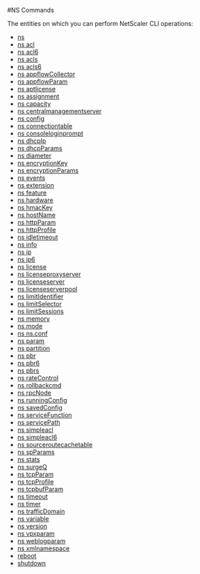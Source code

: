 #NS Commands

The entities on which you can perform NetScaler CLI operations:
<ul><li><a href="../../ns/ns/ns">ns</a></li><li><a href="../../ns/ns-acl/ns-acl">ns acl</a></li><li><a href="../../ns/ns-acl6/ns-acl6">ns acl6</a></li><li><a href="../../ns/ns-acls/ns-acls">ns acls</a></li><li><a href="../../ns/ns-acls6/ns-acls6">ns acls6</a></li><li><a href="../../ns/ns-appflowcollector/ns-appflowcollector">ns appflowCollector</a></li><li><a href="../../ns/ns-appflowparam/ns-appflowparam">ns appflowParam</a></li><li><a href="../../ns/ns-aptlicense/ns-aptlicense">ns aptlicense</a></li><li><a href="../../ns/ns-assignment/ns-assignment">ns assignment</a></li><li><a href="../../ns/ns-capacity/ns-capacity">ns capacity</a></li><li><a href="../../ns/ns-centralmanagementserver/ns-centralmanagementserver">ns centralmanagementserver</a></li><li><a href="../../ns/ns-config/ns-config">ns config</a></li><li><a href="../../ns/ns-connectiontable/ns-connectiontable">ns connectiontable</a></li><li><a href="../../ns/ns-consoleloginprompt/ns-consoleloginprompt">ns consoleloginprompt</a></li><li><a href="../../ns/ns-dhcpip/ns-dhcpip">ns dhcpIp</a></li><li><a href="../../ns/ns-dhcpparams/ns-dhcpparams">ns dhcpParams</a></li><li><a href="../../ns/ns-diameter/ns-diameter">ns diameter</a></li><li><a href="../../ns/ns-encryptionkey/ns-encryptionkey">ns encryptionKey</a></li><li><a href="../../ns/ns-encryptionparams/ns-encryptionparams">ns encryptionParams</a></li><li><a href="../../ns/ns-events/ns-events">ns events</a></li><li><a href="../../ns/ns-extension/ns-extension">ns extension</a></li><li><a href="../../ns/ns-feature/ns-feature">ns feature</a></li><li><a href="../../ns/ns-hardware/ns-hardware">ns hardware</a></li><li><a href="../../ns/ns-hmackey/ns-hmackey">ns hmacKey</a></li><li><a href="../../ns/ns-hostname/ns-hostname">ns hostName</a></li><li><a href="../../ns/ns-httpparam/ns-httpparam">ns httpParam</a></li><li><a href="../../ns/ns-httpprofile/ns-httpprofile">ns httpProfile</a></li><li><a href="../../ns/ns-idletimeout/ns-idletimeout">ns idletimeout</a></li><li><a href="../../ns/ns-info/ns-info">ns info</a></li><li><a href="../../ns/ns-ip/ns-ip">ns ip</a></li><li><a href="../../ns/ns-ip6/ns-ip6">ns ip6</a></li><li><a href="../../ns/ns-license/ns-license">ns license</a></li><li><a href="../../ns/ns-licenseproxyserver/ns-licenseproxyserver">ns licenseproxyserver</a></li><li><a href="../../ns/ns-licenseserver/ns-licenseserver">ns licenseserver</a></li><li><a href="../../ns/ns-licenseserverpool/ns-licenseserverpool">ns licenseserverpool</a></li><li><a href="../../ns/ns-limitidentifier/ns-limitidentifier">ns limitIdentifier</a></li><li><a href="../../ns/ns-limitselector/ns-limitselector">ns limitSelector</a></li><li><a href="../../ns/ns-limitsessions/ns-limitsessions">ns limitSessions</a></li><li><a href="../../ns/ns-memory/ns-memory">ns memory</a></li><li><a href="../../ns/ns-mode/ns-mode">ns mode</a></li><li><a href="../../ns/ns-ns-conf/ns-ns-conf">ns ns.conf</a></li><li><a href="../../ns/ns-param/ns-param">ns param</a></li><li><a href="../../ns/ns-partition/ns-partition">ns partition</a></li><li><a href="../../ns/ns-pbr/ns-pbr">ns pbr</a></li><li><a href="../../ns/ns-pbr6/ns-pbr6">ns pbr6</a></li><li><a href="../../ns/ns-pbrs/ns-pbrs">ns pbrs</a></li><li><a href="../../ns/ns-ratecontrol/ns-ratecontrol">ns rateControl</a></li><li><a href="../../ns/ns-rollbackcmd/ns-rollbackcmd">ns rollbackcmd</a></li><li><a href="../../ns/ns-rpcnode/ns-rpcnode">ns rpcNode</a></li><li><a href="../../ns/ns-runningconfig/ns-runningconfig">ns runningConfig</a></li><li><a href="../../ns/ns-savedconfig/ns-savedconfig">ns savedConfig</a></li><li><a href="../../ns/ns-servicefunction/ns-servicefunction">ns serviceFunction</a></li><li><a href="../../ns/ns-servicepath/ns-servicepath">ns servicePath</a></li><li><a href="../../ns/ns-simpleacl/ns-simpleacl">ns simpleacl</a></li><li><a href="../../ns/ns-simpleacl6/ns-simpleacl6">ns simpleacl6</a></li><li><a href="../../ns/ns-sourceroutecachetable/ns-sourceroutecachetable">ns sourceroutecachetable</a></li><li><a href="../../ns/ns-spparams/ns-spparams">ns spParams</a></li><li><a href="../../ns/ns-stats/ns-stats">ns stats</a></li><li><a href="../../ns/ns-surgeq/ns-surgeq">ns surgeQ</a></li><li><a href="../../ns/ns-tcpparam/ns-tcpparam">ns tcpParam</a></li><li><a href="../../ns/ns-tcpprofile/ns-tcpprofile">ns tcpProfile</a></li><li><a href="../../ns/ns-tcpbufparam/ns-tcpbufparam">ns tcpbufParam</a></li><li><a href="../../ns/ns-timeout/ns-timeout">ns timeout</a></li><li><a href="../../ns/ns-timer/ns-timer">ns timer</a></li><li><a href="../../ns/ns-trafficdomain/ns-trafficdomain">ns trafficDomain</a></li><li><a href="../../ns/ns-variable/ns-variable">ns variable</a></li><li><a href="../../ns/ns-version/ns-version">ns version</a></li><li><a href="../../ns/ns-vpxparam/ns-vpxparam">ns vpxparam</a></li><li><a href="../../ns/ns-weblogparam/ns-weblogparam">ns weblogparam</a></li><li><a href="../../ns/ns-xmlnamespace/ns-xmlnamespace">ns xmlnamespace</a></li><li><a href="../../ns/reboot/reboot">reboot</a></li><li><a href="../../ns/shutdown/shutdown">shutdown</a></li></ul>



